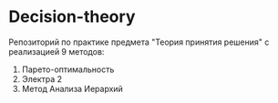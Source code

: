 # Decision-theory
Репозиторий по практике предмета "Теория принятия решения" с реализацией 9 методов:
1) Парето-оптимальность
2) Электра 2
3) Метод Анализа Иерархий

